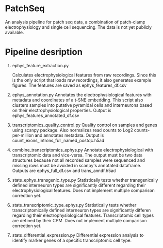 # PatchSeq
An analysis pipeline for patch seq data, a combination of patch-clamp electrophysiology and single cell sequencing. The data is not yet publicly available.

# Pipeline desription
1. ephys_feature_extraction.py

   Calculates electrophysiological features from raw recordings. Since this is the only script that loads raw recordings, it also generates example figures. The features are saved as ephys_features_df.csv
2. ephys_annotation.py
   Annotates the electrophysiological features with metadata and coordinates of a t-SNE embedding. This script also clusters samples into putative pyramidal cells and interneurons  based on their electrophysiological properties. Output is ephys_features_annotated_df.csv
3. transcriptomics_quality_control.py
   Quality control on samples and genes using scanpy package. Also normalizes read counts to Log2 counts-per-million and annotates metadata. Output is    count_exons_introns_full_named_postqc.h5ad
4. combine_transcriptomics_ephys.py
   Annotate electrophysiological with transcriptomic data and vice-versa. The output must be two data structures because not all recorded samples were sequenced and missing rows must be avoided in scanpy's annotated dataframe. Outputs are ephys_full_df.csv and trans_anndf.h5ad
5. stats_ephys_transgenic_type.py
   Statistically tests whether transgenically defined interneuron types are significantly different regarding their electrophysiological features. Does not implement multiple comparison correction yet.
6. stats_transcriptomic_type_ephys.py
   Statistically tests whether transcriptomically defined interneuron types are significantly differen regarding their electrophysiological features. Transcriptomic cell types are defined by their CPM. Does not implement multiple comparison correction yet.
7. stats_differential_expression.py
   Differential expression analysis to identify marker genes of a specific transcriptomic cell type.
